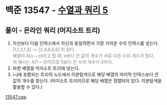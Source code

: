 # 백준 13547 - [수열과 쿼리 5](https://www.acmicpc.net/problem/13547)

## 풀이 - 온라인 쿼리 (머지소트 트리)
1. 자신보다 다음 인덱스에서 자신과 동일하면서 가장 가까운 수의 인덱스를 넣는다.<br/>
   <span style="color:grey"> 
    [1,1,2,1,3] -> [2,4,6,6,6] 이 된다.<br/>
    배열이 A[s ~ e]라고 할 때, e보다 큰 값의 개수가 서로 다른 수의 개수가 된다.<br/>
    위 예시는 A[1 ~ 5]이므로 5보다 큰 수의 개수가 3이다.
   </span>
2. 바뀐 배열을 머지소트 트리에 넣는다.
3. i~j에 포함되는 트리의 노드에서 이분탐색으로 해당 배열의 마지막 인덱스보다 큰 값의 개수를 찾는다. (머지소트 트리이므로 해당 배열은 정렬되어 있다. 이분탐색을 활용할 수 있다.)

[13547.cpp](13547.cpp)